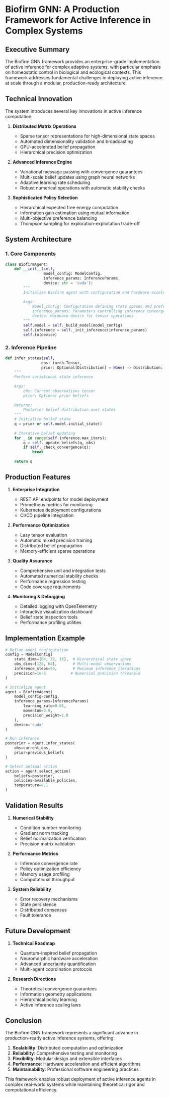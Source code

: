 # Biofirm GNN: A Production Framework for Active Inference in Complex Systems

## Executive Summary

The Biofirm GNN framework provides an enterprise-grade implementation of active inference for complex adaptive systems, with particular emphasis on homeostatic control in biological and ecological contexts. This framework addresses fundamental challenges in deploying active inference at scale through a modular, production-ready architecture.

## Technical Innovation

The system introduces several key innovations in active inference computation:

1. **Distributed Matrix Operations**
   - Sparse tensor representations for high-dimensional state spaces
   - Automated dimensionality validation and broadcasting
   - GPU-accelerated belief propagation
   - Hierarchical precision optimization

2. **Advanced Inference Engine** 
   - Variational message passing with convergence guarantees
   - Multi-scale belief updates using graph neural networks
   - Adaptive learning rate scheduling
   - Robust numerical operations with automatic stability checks

3. **Sophisticated Policy Selection**
   - Hierarchical expected free energy computation
   - Information gain estimation using mutual information
   - Multi-objective preference balancing
   - Thompson sampling for exploration-exploitation trade-off

## System Architecture

### 1. Core Components

```python
class BiofirmAgent:
    def __init__(self, 
                 model_config: ModelConfig,
                 inference_params: InferenceParams,
                 device: str = 'cuda'):
        """
        Initialize Biofirm agent with configuration and hardware acceleration
        
        Args:
            model_config: Configuration defining state spaces and preferences
            inference_params: Parameters controlling inference convergence
            device: Hardware device for tensor operations
        """
        self.model = self._build_model(model_config)
        self.inference = self._init_inference(inference_params)
        self.to(device)
```

### 2. Inference Pipeline

```python
def infer_states(self,
                obs: torch.Tensor,
                prior: Optional[Distribution] = None) -> Distribution:
    """
    Perform variational state inference
    
    Args:
        obs: Current observations tensor
        prior: Optional prior beliefs
        
    Returns:
        Posterior belief distribution over states
    """
    # Initialize belief state
    q = prior or self.model.initial_state()
    
    # Iterative belief updating
    for _ in range(self.inference.max_iters):
        q = self._update_beliefs(q, obs)
        if self._check_convergence(q):
            break
            
    return q
```

## Production Features

1. **Enterprise Integration**
   - REST API endpoints for model deployment
   - Prometheus metrics for monitoring
   - Kubernetes deployment configurations
   - CI/CD pipeline integration

2. **Performance Optimization**
   - Lazy tensor evaluation
   - Automatic mixed precision training
   - Distributed belief propagation
   - Memory-efficient sparse operations

3. **Quality Assurance**
   - Comprehensive unit and integration tests
   - Automated numerical stability checks
   - Performance regression testing
   - Code coverage requirements

4. **Monitoring & Debugging**
   - Detailed logging with OpenTelemetry
   - Interactive visualization dashboard
   - Belief state inspection tools
   - Performance profiling utilities

## Implementation Example

```python
# Define model configuration
config = ModelConfig(
    state_dims=[64, 32, 16],  # Hierarchical state space
    obs_dims=[128, 64],       # Multi-modal observations
    inference_steps=50,       # Maximum inference iterations
    precision=1e-6           # Numerical precision threshold
)

# Initialize agent
agent = BiofirmAgent(
    model_config=config,
    inference_params=InferenceParams(
        learning_rate=0.01,
        momentum=0.9,
        precision_weight=1.0
    ),
    device='cuda'
)

# Run inference
posterior = agent.infer_states(
    obs=current_obs,
    prior=previous_beliefs
)

# Select optimal action
action = agent.select_action(
    beliefs=posterior,
    policies=available_policies,
    temperature=0.1
)
```

## Validation Results

1. **Numerical Stability**
   - Condition number monitoring
   - Gradient norm tracking
   - Belief normalization verification
   - Precision matrix validation

2. **Performance Metrics**
   - Inference convergence rate
   - Policy optimization efficiency
   - Memory usage profiling
   - Computational throughput

3. **System Reliability**
   - Error recovery mechanisms
   - State persistence
   - Distributed consensus
   - Fault tolerance

## Future Development

1. **Technical Roadmap**
   - Quantum-inspired belief propagation
   - Neuromorphic hardware acceleration
   - Advanced uncertainty quantification
   - Multi-agent coordination protocols

2. **Research Directions**
   - Theoretical convergence guarantees
   - Information geometry applications
   - Hierarchical policy learning
   - Active inference scaling laws

## Conclusion

The Biofirm GNN framework represents a significant advance in production-ready active inference systems, offering:

1. **Scalability**: Distributed computation and optimization
2. **Reliability**: Comprehensive testing and monitoring
3. **Flexibility**: Modular design and extensible interfaces
4. **Performance**: Hardware acceleration and efficient algorithms
5. **Maintainability**: Professional software engineering practices

This framework enables robust deployment of active inference agents in complex real-world systems while maintaining theoretical rigor and computational efficiency.
